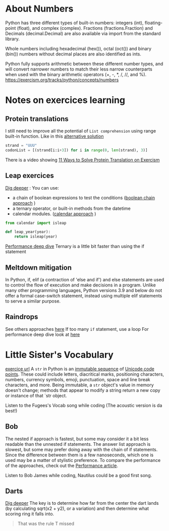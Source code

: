 # About Numbers
Python has three different types of built-in numbers: integers (int), floating-point (float), and complex (complex). Fractions (fractions.Fraction) and Decimals (decimal.Decimal) are also available via import from the standard library.

Whole numbers including hexadecimal (hex()), octal (oct()) and binary (bin()) numbers without decimal places are also identified as ints.

Python fully supports arithmetic between these different number types, and will convert narrower numbers to match their less narrow counterparts when used with the binary arithmetic operators (+, -, *, /, //, and %).
https://exercism.org/tracks/python/concepts/numbers

# Notes on exercices learning
## Protein translations

I still need to improve all the potential of `List comprehension` using range built-in function.
Like in this [alternative solution](https://exercism.org/tracks/python/exercises/protein-translation/solutions/delamoe)

```python
strand = "UUU"
codonList = [(strand[i:i+3]) for i in range(0, len(strand), 3)]
```
There is a video showing [11 Ways to Solve Protein Translation on Exercism](https://www.youtube.com/watch?v=i7SEtqVlWUU&t=33s)


## Leap exercices

[Dig deeper](https://exercism.org/tracks/python/exercises/leap/dig_deeper) :  You can use:
- a chain of boolean expressions to test the conditions ([boolean chain approach](https://exercism.org/tracks/python/exercises/leap/approaches/boolean-chain)
)
- a ternary operator, or built-in methods from the datetime
- calendar modules. ([calendar approach](https://exercism.org/tracks/python/exercises/leap/approaches/calendar-isleap)
)
```python
from calendar import isleap

def leap_year(year):
    return isleap(year)
```

[Performance deep dive](https://exercism.org/tracks/python/exercises/leap/articles/performance)
Ternary is a little bit faster than using the if statement

## Meltdown mitigation
In Python, if, elif (a contraction of 'else and if') and else statements are used to control the flow of execution and make decisions in a program. 
Unlike many other programming languages, Python versions 3.9 and below do not offer a formal case-switch statement, instead using multiple elif statements to serve a similar purpose.


## Raindrops
See others approaches [here](https://exercism.org/tracks/python/exercises/raindrops/dig_deeper) 
If too many `if` statement, use a loop 
For performance deep dive look at [here](https://exercism.org/tracks/python/exercises/raindrops/articles/performance)

# Little Sister's Vocabulary
[exercice url](https://exercism.org/tracks/python/exercises/little-sisters-vocab)
A `str` in Python is an [immutable sequence](https://docs.python.org/3/library/stdtypes.html#text-sequence-type-str) of [Unicode code points](https://stackoverflow.com/questions/27331819/whats-the-difference-between-a-character-a-code-point-a-glyph-and-a-grapheme). These could include letters, diacritical marks, positioning characters, numbers, currency symbols, emoji, punctuation, space and line break characters, and more. Being immutable, a `str` object's value in memory doesn't change; methods that appear to modify a string return a new copy or instance of that `str object.

Listen to the Fugees's Vocab song while coding (The acoustic version is da best!)

## Bob

The nested if approach is fastest, but some may consider it a bit less readable than the unnested if statements. 
The answer list approach is slowest, but some may prefer doing away with the chain of if statements. Since the difference between them is a few nanoseconds, which one is used may be a matter of stylistic preference.
To compare the performance of the approaches, check out the [Performance article](https://exercism.org/tracks/python/exercises/bob/articles/performance).

Listen to Bob James while coding, Nautilus could be a good first song.

## Darts

[Dig deeper](https://exercism.org/tracks/python/exercises/darts/dig_deeper)
The key is to determine how far from the center the dart lands (by calculating sqrt(x2 + y2), or a variation) and then determine what scoring ring it falls into.
> That was the rule T missed